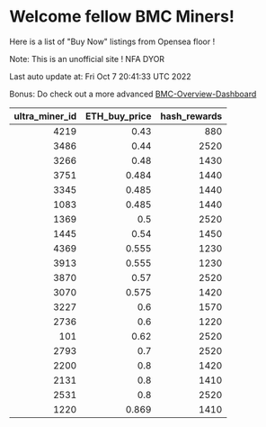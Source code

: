 # Welcome fellow BMC Miners!
Here is a list of "Buy Now" listings from Opensea floor !

Note: This is an unofficial site ! NFA DYOR

Last auto update at: Fri Oct  7 20:41:33 UTC 2022

Bonus: Do check out a more advanced [BMC-Overview-Dashboard](https://dune.com/defifunk/BMC-Overview-Dashboard)


|   ultra_miner_id |   ETH_buy_price |   hash_rewards |
|-----------------:|----------------:|---------------:|
|             4219 |           0.43  |            880 |
|             3486 |           0.44  |           2520 |
|             3266 |           0.48  |           1430 |
|             3751 |           0.484 |           1440 |
|             3345 |           0.485 |           1440 |
|             1083 |           0.485 |           1440 |
|             1369 |           0.5   |           2520 |
|             1445 |           0.54  |           1450 |
|             4369 |           0.555 |           1230 |
|             3913 |           0.555 |           1230 |
|             3870 |           0.57  |           2520 |
|             3070 |           0.575 |           1420 |
|             3227 |           0.6   |           1570 |
|             2736 |           0.6   |           1220 |
|              101 |           0.62  |           2520 |
|             2793 |           0.7   |           2520 |
|             2200 |           0.8   |           1420 |
|             2131 |           0.8   |           1410 |
|             2531 |           0.8   |           2520 |
|             1220 |           0.869 |           1410 |